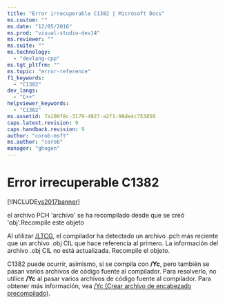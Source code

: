 ```yaml
---
title: "Error irrecuperable C1382 | Microsoft Docs"
ms.custom: ""
ms.date: "12/05/2016"
ms.prod: "visual-studio-dev14"
ms.reviewer: ""
ms.suite: ""
ms.technology: 
  - "devlang-cpp"
ms.tgt_pltfrm: ""
ms.topic: "error-reference"
f1_keywords: 
  - "C1382"
dev_langs: 
  - "C++"
helpviewer_keywords: 
  - "C1382"
ms.assetid: 7a100f8c-3179-4927-a2f1-98de4c753850
caps.latest.revision: 9
caps.handback.revision: 9
author: "corob-msft"
ms.author: "corob"
manager: "ghogen"
---
```

# Error irrecuperable C1382
[!INCLUDE[vs2017banner](../../assembler/inline/includes/vs2017banner.md)]

el archivo PCH 'archivo' se ha recompilado desde que se creó 'obj'.Recompile este objeto  
  
 Al utilizar [\/LTCG](../../build/reference/ltcg-link-time-code-generation.md), el compilador ha detectado un archivo .pch más reciente que un archivo .obj CIL que hace referencia al primero.  La información del archivo .obj CIL no está actualizada.  Recompile el objeto.  
  
 C1382 puede ocurrir, asimismo, si se compila con **\/Yc**, pero también se pasan varios archivos de código fuente al compilador.  Para resolverlo, no utilice **\/Yc** al pasar varios archivos de código fuente al compilador.  Para obtener más información, vea [\/Yc \(Crear archivo de encabezado precompilado\)](../../build/reference/yc-create-precompiled-header-file.md).